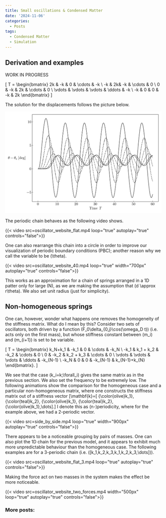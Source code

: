 ```yaml
---
title: Small oscillations & Condensed Matter
date: '2024-11-06'
categories:
  - Posts
tags:
  - Condensed Matter
  - Simulation
---
```


## Derivation and examples

WORK IN PROGRESS

\[
  T = \begin{bmatrix}
    2k & -k & 0 & \cdots & -k \\
    -k & 2k& -k & \cdots & 0 \\
    0 & -k & 2k & \cdots & 0 \\
    \vdots & \vdots & \vdots & \ddots & -k \\
   -k & 0 & 0 & -k & 2k
\end{bmatrix}
\]

The solution for the displacements follows the picture below.

![Plot](multipleosc.png)

The periodic chain behaves as the following video shows.

{{< video src=oscillator_website_flat.mp4 loop="true" autoplay="true" controls="false">}}

One can also rearrange this chain into a circle in order to improve our visualization of periodic boundary conditions (PBC); another reason why we call the variable to be \(\theta\).

{{< video src=oscillator_website_40.mp4 loop="true" width="700px" autoplay="true" controls="false">}}

This works as an approximation for a chain of springs arranged in a 1D patter only for large \(N\), as we are making the assumption that \(d
\approx r\theta\). We also set unit radius (just for simplicity).

## Non-homogeneous springs

One can, however, wonder what happens one removes the homogeneity of the stiffness matrix. What do I mean by this? Consider two sets of oscillators, both driven by a function \(F_0\delta_{0,j}\cos(\omega_D t)\) (i.e. acts only on the first mass), but whose stiffness constant between \(m_i\) and \(m_{i+1}\) is set to be variable.

\[
  T = \begin{bmatrix}
    k_N+k_1 & -k_1 & 0 & \cdots & -k_N \\
    -k_1 & k_1 + k_2 & -k_2 & \cdots & 0 \\
    0 & -k_2 & k_2 + k_3 & \cdots & 0 \\
    \vdots & \vdots & \vdots & \ddots & -k_{N-1} \\
   -k_N & 0 & 0 & -k_{N-1} & k_{N-1}+k_{N}
\end{bmatrix}.
\]

We see that the case \(k_i=k\;\forall_i\) gives the same matrix as in the previous section. We also set the frequency to be extremely low. The following animations show the comparison for the homogeneous case and a particular non-homogeneous matrix, where one constructs the stiffness matrix out of a stiffness vector
\[\mathbf{k}=[ {\color{olive}k_1}, {\color{teal}k_2}, {\color{olive}k_1},  {\color{teal}k_2},{\color{olive}k_1},\dots].\]
I denote this as \(n-\)periodicity, where for the example above, we had a 2-periodic vector.

<!-- {{< video src=homogeneous.mp4 loop="true" width="500px" autoplay="true" controls="false">}} -->
{{< video src=side_by_side.mp4 loop="true" width="900px" autoplay="true" controls="false">}}

There appears to be a noticeable grouping by pairs of masses. One can also plot the 1D chain for the previous model, and it appears to exhibit much more unpredictable behaviour than the homogeneous case. The following examples are for a 3-periodic chain (i.e. \([k_1,k_2,k_3,k_1,k_2,k_3,\dots]\)).

{{< video src=oscillator_website_flat_3.mp4 loop="true" autoplay="true" controls="false">}}

Making the force act on two masses in the system makes the effect be more noticeable.

{{< video src=oscillator_website_two_forces.mp4 width="500px" loop="true" autoplay="true" controls="false">}}


<!-- {{< video src=oscillator_website_10.mp4 loop="true" autoplay="true" controls="false">}} -->

### More posts:
